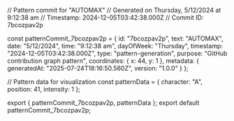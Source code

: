 // Pattern commit for "AUTOMAX"
// Generated on Thursday, 5/12/2024 at 9:12:38 am
// Timestamp: 2024-12-05T03:42:38.000Z
// Commit ID: 7bcozpav2p

const patternCommit_7bcozpav2p = {
  id: "7bcozpav2p",
  text: "AUTOMAX",
  date: "5/12/2024",
  time: "9:12:38 am",
  dayOfWeek: "Thursday",
  timestamp: "2024-12-05T03:42:38.000Z",
  type: "pattern-generation",
  purpose: "GitHub contribution graph pattern",
  coordinates: {
    x: 44,
    y: 1
  },
  metadata: {
    generatedAt: "2025-07-24T18:16:50.560Z",
    version: "1.0.0"
  }
};

// Pattern data for visualization
const patternData = {
  character: "A",
  position: 41,
  intensity: 1
};

export { patternCommit_7bcozpav2p, patternData };
export default patternCommit_7bcozpav2p;
